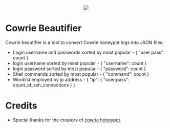 <p align="center"><img src="https://www.seas.org.uk/wp-content/uploads/2014/05/Bees-and-Honey-banner.jpg" /></p>


# Cowrie Beautifier
Cowrie beautifier is a tool to convert Cowrie honeypot logs into JSON files:
* Login username and passwords sorted by most popular - { "user:pass": count }
* login username sorted by most popular  - { "username": count }
* login password sorted by most popular  - { "password": count }
* Shell commands sorted by most popular  - { "command": count }
* Wordlist employed by ip address - { "ip": { "user:pass": count_of_ssh_connections } } 


# Credits
* Special thanks for the creators of [cowrie honeypot](https://github.com/cowrie/cowrie).
